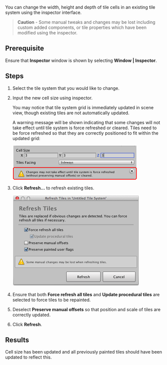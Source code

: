 You can change the width, height and depth of tile cells in an existing tile system using
the inspector interface.

>
> **Caution** - Some manual tweaks and changes may be lost including custom added
> components, or tile properties which have been modified using the inspector.
>



## Prerequisite

Ensure that **Inspector** window is shown by selecting **Window | Inspector**.



## Steps

1. Select the tile system that you would like to change.


2. Input the new cell size using inspector.

   You may notice that tile system grid is immediately updated in scene view, though
   existing tiles are not automatically updated.

   A warning message will be shown indicating that some changes will not take effect until
   tile system is force refreshed or cleared. Tiles need to be force refreshed so that
   they are correctly positioned to fit within the updated grid:

   ![Inspector interface after altering tile cell size.](../img/tile-system/inspector-cell-size.png)


3. Click **Refresh...** to refresh existing tiles.

   ![Refresh tile system confirmation window.](../img/tile-system/refresh-tiles-window-step4.png)


4. Ensure that both **Force refresh all tiles** and **Update procedural tiles** are
   selected to force tiles to be repainted.


5. Deselect **Preserve manual offsets** so that position and scale of tiles are correctly
   updated.


6. Click **Refresh**.



## Results

Cell size has been updated and all previously painted tiles should have been updated to
reflect this.
